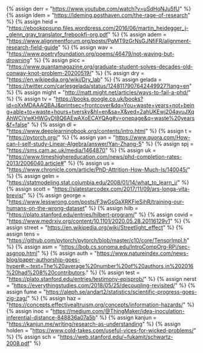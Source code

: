 {%	assign derr = "https://www.youtube.com/watch?v=uSdHoNJu5fU"	%}
{%	assign ldem = "https://ldeming.posthaven.com/the-rage-of-research"		%}
{%	assign heid = "https://ebookppsunp.files.wordpress.com/2016/06/martin_heidegger_j-_glenn_gray_translator_frebookfi-org.pdf" %}
{%	assign adem = "https://www.alignmentforum.org/posts/PqMT9zGrNsGJNfiFR/alignment-research-field-guide"	%}
{%	assign wav = "https://www.poetryfoundation.org/poems/46479/not-waving-but-drowning" 	%}
{%	assign picc = "https://www.quantamagazine.org/graduate-student-solves-decades-old-conway-knot-problem-20200519/" 	%}
{%	assign dry = "https://en.wikipedia.org/wiki/Dry_lab" 	%}
{%	assign gelada = "https://twitter.com/carlesgelada/status/1248117907642449927?lang=en" 	%}
{%	assign might = "http://matt.might.net/articles/ways-to-fail-a-phd/" 	%}
{%	assign tv = "https://books.google.co.uk/books?id=oXxMDAAAQBAJ&printsec=frontcover&dq=You+waste+years+not+being+able+to+waste+hours+tversky&hl=en&sa=X&ved=2ahUKEwj204avuJXqAhWCiVwKHWGyDl8Q6AEwAXoECAYQAg#v=onepage&q=waste%20years&f=false" 	%}
{%	assign dl = "https://www.deeplearningbook.org/contents/intro.html" 	%}
{%	assign t = "https://pytorch.org/" 	%}
{%	assign yan = "https://www.quora.com/How-can-I-self-study-Linear-Algebra/answer/Yan-Zhang-5" 	%}
{%	assign spj = "https://sms.cam.ac.uk/media/1464870" 	%}
{%	assign uk = "https://www.timeshighereducation.com/news/phd-completion-rates-2013/2006040.article#" 	%}
{%	assign us = "https://www.chronicle.com/article/PhD-Attrition-How-Much-Is/140045/" 	%}
{%	assign gelm = "https://statmodeling.stat.columbia.edu/2008/01/14/what_to_learn_i/" 	%}
{%	assign scott  = "https://slatestarcodex.com/2017/11/09/ars-longa-vita-brevis/" 	%}
{%	assign george  = "https://www.lesswrong.com/posts/F3wGsGaXRKFieSihR/training-our-humans-on-the-wrong-dataset" 	%}
{%	assign hilb = "https://plato.stanford.edu/entries/hilbert-program/" 	%}
{%	assign covid = "https://www.medrxiv.org/content/10.1101/2020.05.28.20116129v1" 	%}
{%	assign street = "https://en.wikipedia.org/wiki/Streetlight_effect" 	%}
{%	assign tens  = "https://github.com/pytorch/pytorch/blob/master/c10/core/TensorImpl.h" 	%}
{%	assign asm = "https://bob.cs.sonoma.edu/IntroCompOrg-RPi/sec-asgnop.html" 	%}
{%	assign auth = "https://www.natureindex.com/news-blog/paper-authorship-goes-hyper#:~:text=The%20average%20number%20of%20authors,in%202016%20had%208%20contributors." 	%}
{%	assign test = "https://plato.stanford.edu/entries/testimony-episprob/" 	%}
{%	assign nerst = "https://everythingstudies.com/2018/05/25/decoupling-revisited/"		%}
{%	assign fume = "https://aleph.se/andart2/statistics/scientific-progress-goes-zig-zag/"		%}
{%	assign haz = "https://concepts.effectivealtruism.org/concepts/information-hazards/"		%}
{%	assign inoc = "https://medium.com/@ThingMaker/idea-inoculation-inferential-distance-848836a07a5b"	%}
{%	assign kanjun = "https://kanjun.me/writing/research-as-understanding"		%}
{%  assign holden = "https://www.cold-takes.com/useful-vices-for-wicked-problems/"  %}
{%  assign sch = "https://web.stanford.edu/~fukamit/schwartz-2008.pdf"       %}